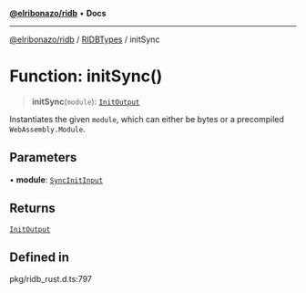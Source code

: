 [**@elribonazo/ridb**](../../../README.md) • **Docs**

***

[@elribonazo/ridb](../../../README.md) / [RIDBTypes](../README.md) / initSync

# Function: initSync()

> **initSync**(`module`): [`InitOutput`](../interfaces/InitOutput.md)

Instantiates the given `module`, which can either be bytes or
a precompiled `WebAssembly.Module`.

## Parameters

• **module**: [`SyncInitInput`](../type-aliases/SyncInitInput.md)

## Returns

[`InitOutput`](../interfaces/InitOutput.md)

## Defined in

pkg/ridb\_rust.d.ts:797
